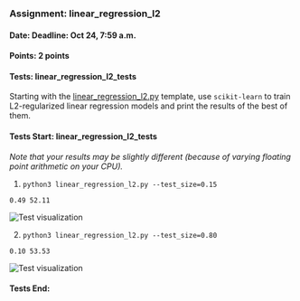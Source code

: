 ### Assignment: linear_regression_l2
#### Date: Deadline: Oct 24, 7:59 a.m.
#### Points: 2 points
#### Tests: linear_regression_l2_tests

Starting with the [linear_regression_l2.py](https://github.com/ufal/npfl129/tree/master/labs/02/linear_regression_l2.py)
template, use `scikit-learn` to train L2-regularized linear regression models
and print the results of the best of them.

#### Tests Start: linear_regression_l2_tests
_Note that your results may be slightly different (because of varying floating point arithmetic on your CPU)._

1. `python3 linear_regression_l2.py --test_size=0.15`
```
0.49 52.11
```
![Test visualization](//ufal.mff.cuni.cz/~courses/npfl129/2324/tasks/figures/linear_regression_l2_1.svgz)

2. `python3 linear_regression_l2.py --test_size=0.80`
```
0.10 53.53
```
![Test visualization](//ufal.mff.cuni.cz/~courses/npfl129/2324/tasks/figures/linear_regression_l2_2.svgz)
#### Tests End:
